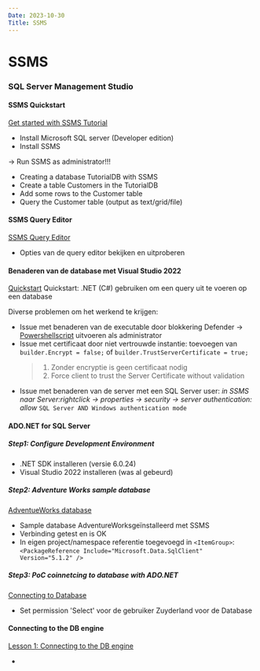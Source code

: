 ```yaml
---
Date: 2023-10-30
Title: SSMS
---
```

# SSMS
### SQL Server Management Studio
#### SSMS Quickstart
[Get started with SSMS Tutorial](https://learn.microsoft.com/en-us/sql/ssms/quickstarts/ssms-connect-query-sql-server?view=sql-server-ver16)

- Install Microsoft SQL server (Developer edition)
- Install SSMS

-> Run SSMS as administrator!!!
- Creating a database TutorialDB with SSMS
- Create a table Customers in the TutorialDB
- Add some rows to the Customer table
- Query the Customer table (output as text/grid/file)

#### SSMS Query Editor
[SSMS Query Editor](https://learn.microsoft.com/en-us/sql/ssms/f1-help/database-engine-query-editor-sql-server-management-studio?view=sql-server-ver16)

- Opties van de query editor bekijken en uitproberen

#### Benaderen van de database met Visual Studio 2022
[Quickstart](https://learn.microsoft.com/nl-nl/azure/azure-sql/database/connect-query-dotnet-visual-studio?view=azuresql)
Quickstart: .NET (C#) gebruiken om een query uit te voeren op een database

Diverse problemen om het werkend te krijgen:
- Issue met benaderen van de executable door blokkering Defender -> [Powershellscript](https://gist.github.com/Braytiner/be2497d1a06f5a9d943dc7760693d460) uitvoeren als administrator
- Issue met certificaat door niet vertrouwde instantie: toevoegen van ` builder.Encrypt = false; ` of ` builder.TrustServerCertificate = true; `
  > 1. Zonder encryptie is geen certificaat nodig
  > 2. Force client to trust the Server Certificate without validation 
- Issue met benaderen van de server met een SQL Server user: _in SSMS naar Server:rightclick -> properties -> security -> server authentication: allow_ ` SQL Server AND Windows authentication mode `

#### ADO.NET for SQL Server
##### Step1: Configure Development Environment
- .NET SDK installeren (versie 6.0.24)
- Visual Studio 2022 installeren (was al gebeurd)

##### Step2: Adventure Works sample database
[AdventueWorks database](https://github.com/Microsoft/sql-server-samples/releases/tag/adventureworks)
- Sample database AdventureWorksgeïnstalleerd met SSMS
- Verbinding getest en is OK
- In eigen project/namespace referentie toegevoegd in ` <ItemGroup> `: ` <PackageReference Include="Microsoft.Data.SqlClient" Version="5.1.2" /> `

##### Step3: PoC coinnetcing to database with ADO.NET
[Connecting to Database](https://learn.microsoft.com/nl-nl/sql/connect/ado-net/step-3-connect-sql-ado-net?view=sql-server-ver16)
- Set permission 'Select' voor de gebruiker Zuyderland voor de Database

#### Connecting to the DB engine
[Lesson 1: Connecting to the DB engine](https://learn.microsoft.com/en-us/sql/relational-databases/lesson-1-connecting-to-the-database-engine?view=sql-server-ver16)

- 
